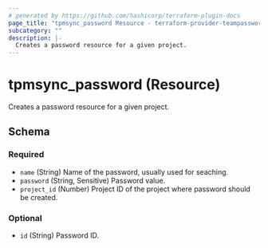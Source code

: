 ```yaml
---
# generated by https://github.com/hashicorp/terraform-plugin-docs
page_title: "tpmsync_password Resource - terraform-provider-teampasswordmanager"
subcategory: ""
description: |-
  Creates a password resource for a given project.
---
```


# tpmsync_password (Resource)

Creates a password resource for a given project.



<!-- schema generated by tfplugindocs -->
## Schema

### Required

- `name` (String) Name of the password, usually used for seaching.
- `password` (String, Sensitive) Password value.
- `project_id` (Number) Project ID of the project where password should be created.

### Optional

- `id` (String) Password ID.



